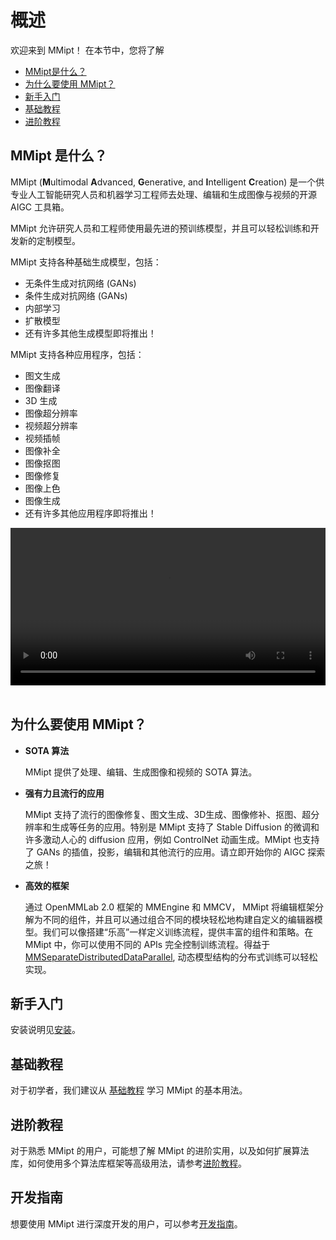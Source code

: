 # 概述

欢迎来到 MMipt！ 在本节中，您将了解

- [MMipt是什么？](#mmipt-是什么)
- [为什么要使用 MMipt？](#为什么要使用-mmipt)
- [新手入门](#新手入门)
- [基础教程](#基础教程)
- [进阶教程](#进阶教程)

## MMipt 是什么？

MMipt (**M**ultimodal **A**dvanced, **G**enerative, and **I**ntelligent **C**reation) 是一个供专业人工智能研究人员和机器学习工程师去处理、编辑和生成图像与视频的开源 AIGC 工具箱。

MMipt 允许研究人员和工程师使用最先进的预训练模型，并且可以轻松训练和开发新的定制模型。

MMipt 支持各种基础生成模型，包括：

- 无条件生成对抗网络 (GANs)
- 条件生成对抗网络 (GANs)
- 内部学习
- 扩散模型
- 还有许多其他生成模型即将推出！

MMipt 支持各种应用程序，包括：

- 图文生成
- 图像翻译
- 3D 生成
- 图像超分辨率
- 视频超分辨率
- 视频插帧
- 图像补全
- 图像抠图
- 图像修复
- 图像上色
- 图像生成
- 还有许多其他应用程序即将推出！

<div align=center>
    <video width="100%" controls>
        <source src="https://user-images.githubusercontent.com/49083766/233564593-7d3d48ed-e843-4432-b610-35e3d257765c.mp4" type="video/mp4">
        <object data="https://user-images.githubusercontent.com/49083766/233564593-7d3d48ed-e843-4432-b610-35e3d257765c.mp4" width="100%">
        </object>
    </video>
</div>
</br>

## 为什么要使用 MMipt？

- **SOTA 算法**

  MMipt 提供了处理、编辑、生成图像和视频的 SOTA 算法。

- **强有力且流行的应用**

  MMipt 支持了流行的图像修复、图文生成、3D生成、图像修补、抠图、超分辨率和生成等任务的应用。特别是 MMipt 支持了 Stable Diffusion 的微调和许多激动人心的 diffusion 应用，例如 ControlNet 动画生成。MMipt 也支持了 GANs 的插值，投影，编辑和其他流行的应用。请立即开始你的 AIGC 探索之旅！

- **高效的框架**

  通过 OpenMMLab 2.0 框架的 MMEngine 和 MMCV， MMipt 将编辑框架分解为不同的组件，并且可以通过组合不同的模块轻松地构建自定义的编辑器模型。我们可以像搭建“乐高”一样定义训练流程，提供丰富的组件和策略。在 MMipt 中，你可以使用不同的 APIs 完全控制训练流程。得益于 [MMSeparateDistributedDataParallel](https://github.com/open-mmlab/mmengine/blob/main/mmengine/model/wrappers/seperate_distributed.py), 动态模型结构的分布式训练可以轻松实现。

## 新手入门

安装说明见[安装](install.md)。

## 基础教程

对于初学者，我们建议从 [基础教程](../user_guides/config.md) 学习 MMipt 的基本用法。

## 进阶教程

对于熟悉 MMipt 的用户，可能想了解 MMipt 的进阶实用，以及如何扩展算法库，如何使用多个算法库框架等高级用法，请参考[进阶教程](../advanced_guides/evaluator.md)。

## 开发指南

想要使用 MMipt 进行深度开发的用户，可以参考[开发指南](../howto/models.md)。
